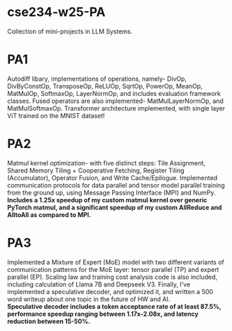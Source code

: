 # cse234-w25-PA
Collection of mini-projects in LLM Systems.

# PA1<br />
Autodiff libary, implementations of operations, namely- DivOp, DivByConstOp, TransposeOp, ReLUOp, SqrtOp, PowerOp, MeanOp, MatMulOp, SoftmaxOp, LayerNormOp, and includes evaluation framework classes. Fused operators are also implemented- MatMulLayerNormOp, and MatMulSoftmaxOp. Transformer architecture implemented, with single layer ViT trained on the MNIST dataset! 

# PA2<br />
Matmul kernel optimization- with five distinct steps: Tile Assignment, Shared Memory Tiling + Cooperative Fetching, Register Tiling (Accumulator), Operator Fusion, and Write Cache/Epilogue. Implemented communication protocols for data parallel and tensor model parallel training from the ground up, using Message Passing Interface (MPI) and NumPy. <br />
**Includes a 1.25x speedup of my custom matmul kernel over generic PyTorch matmul, and a significant speedup of my custom AllReduce and AlltoAll as compared to MPI.**

# PA3<br /> 
Implemented a Mixture of Expert (MoE) model with two different variants of communication patterns for the MoE layer: tensor parallel (TP) and expert parallel (EP). Scaling law and training cost analysis code is also included, including calculation of Llama 7B and Deepseek V3. Finally, I've implemented a speculative decoder, and optimized it, and written a 500 word writeup about one topic in the future of HW and AI. <br />
**Speculative decoder includes a token acceptance rate of at least 87.5%, performance speedup ranging between 1.17x-2.08x, and latency reduction between 15-50%.**
